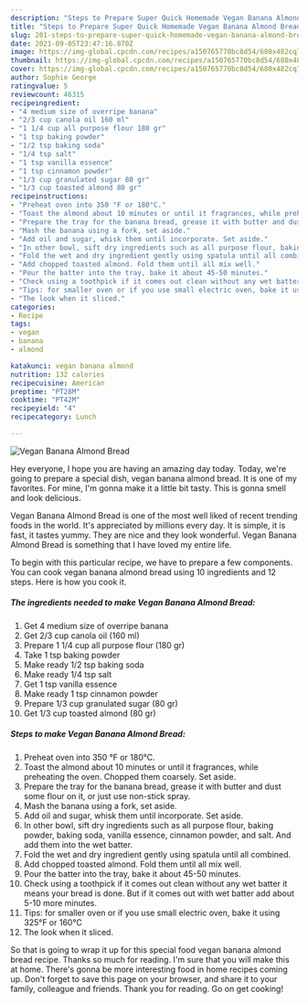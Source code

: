 ```yaml
---
description: "Steps to Prepare Super Quick Homemade Vegan Banana Almond Bread"
title: "Steps to Prepare Super Quick Homemade Vegan Banana Almond Bread"
slug: 201-steps-to-prepare-super-quick-homemade-vegan-banana-almond-bread
date: 2021-09-05T23:47:16.870Z
image: https://img-global.cpcdn.com/recipes/a150765770bc8d54/680x482cq70/vegan-banana-almond-bread-recipe-main-photo.jpg
thumbnail: https://img-global.cpcdn.com/recipes/a150765770bc8d54/680x482cq70/vegan-banana-almond-bread-recipe-main-photo.jpg
cover: https://img-global.cpcdn.com/recipes/a150765770bc8d54/680x482cq70/vegan-banana-almond-bread-recipe-main-photo.jpg
author: Sophie George
ratingvalue: 5
reviewcount: 46315
recipeingredient:
- "4 medium size of overripe banana"
- "2/3 cup canola oil 160 ml"
- "1 1/4 cup all purpose flour 180 gr"
- "1 tsp baking powder"
- "1/2 tsp baking soda"
- "1/4 tsp salt"
- "1 tsp vanilla essence"
- "1 tsp cinnamon powder"
- "1/3 cup granulated sugar 80 gr"
- "1/3 cup toasted almond 80 gr"
recipeinstructions:
- "Preheat oven into 350 °F or 180°C."
- "Toast the almond about 10 minutes or until it fragrances, while preheating the oven. Chopped them coarsely. Set aside."
- "Prepare the tray for the banana bread, grease it with butter and dust some flour on it, or just use non-stick spray."
- "Mash the banana using a fork, set aside."
- "Add oil and sugar, whisk them until incorporate. Set aside."
- "In other bowl, sift dry ingredients such as all purpose flour, baking powder, baking soda, vanilla essence, cinnamon powder, and salt. And add them into the wet batter."
- "Fold the wet and dry ingredient gently using spatula until all combined."
- "Add chopped toasted almond. Fold them until all mix well."
- "Pour the batter into the tray, bake it about 45-50 minutes."
- "Check using a toothpick if it comes out clean without any wet batter it means your bread is done. But if it comes out with wet batter add about 5-10 more minutes."
- "Tips: for smaller oven or if you use small electric oven, bake it using 325°F or 160°C"
- "The look when it sliced."
categories:
- Recipe
tags:
- vegan
- banana
- almond

katakunci: vegan banana almond 
nutrition: 132 calories
recipecuisine: American
preptime: "PT28M"
cooktime: "PT42M"
recipeyield: "4"
recipecategory: Lunch

---
```



![Vegan Banana Almond Bread](https://img-global.cpcdn.com/recipes/a150765770bc8d54/680x482cq70/vegan-banana-almond-bread-recipe-main-photo.jpg)

Hey everyone, I hope you are having an amazing day today. Today, we're going to prepare a special dish, vegan banana almond bread. It is one of my favorites. For mine, I'm gonna make it a little bit tasty. This is gonna smell and look delicious.



Vegan Banana Almond Bread is one of the most well liked of recent trending foods in the world. It's appreciated by millions every day. It is simple, it is fast, it tastes yummy. They are nice and they look wonderful. Vegan Banana Almond Bread is something that I have loved my entire life.


To begin with this particular recipe, we have to prepare a few components. You can cook vegan banana almond bread using 10 ingredients and 12 steps. Here is how you cook it.

<!--inarticleads1-->

##### The ingredients needed to make Vegan Banana Almond Bread:

1. Get 4 medium size of overripe banana
1. Get 2/3 cup canola oil (160 ml)
1. Prepare 1 1/4 cup all purpose flour (180 gr)
1. Take 1 tsp baking powder
1. Make ready 1/2 tsp baking soda
1. Make ready 1/4 tsp salt
1. Get 1 tsp vanilla essence
1. Make ready 1 tsp cinnamon powder
1. Prepare 1/3 cup granulated sugar (80 gr)
1. Get 1/3 cup toasted almond (80 gr)




<!--inarticleads2-->

##### Steps to make Vegan Banana Almond Bread:

1. Preheat oven into 350 °F or 180°C.
1. Toast the almond about 10 minutes or until it fragrances, while preheating the oven. Chopped them coarsely. Set aside.
1. Prepare the tray for the banana bread, grease it with butter and dust some flour on it, or just use non-stick spray.
1. Mash the banana using a fork, set aside.
1. Add oil and sugar, whisk them until incorporate. Set aside.
1. In other bowl, sift dry ingredients such as all purpose flour, baking powder, baking soda, vanilla essence, cinnamon powder, and salt. And add them into the wet batter.
1. Fold the wet and dry ingredient gently using spatula until all combined.
1. Add chopped toasted almond. Fold them until all mix well.
1. Pour the batter into the tray, bake it about 45-50 minutes.
1. Check using a toothpick if it comes out clean without any wet batter it means your bread is done. But if it comes out with wet batter add about 5-10 more minutes.
1. Tips: for smaller oven or if you use small electric oven, bake it using 325°F or 160°C
1. The look when it sliced.




So that is going to wrap it up for this special food vegan banana almond bread recipe. Thanks so much for reading. I'm sure that you will make this at home. There's gonna be more interesting food in home recipes coming up. Don't forget to save this page on your browser, and share it to your family, colleague and friends. Thank you for reading. Go on get cooking!
